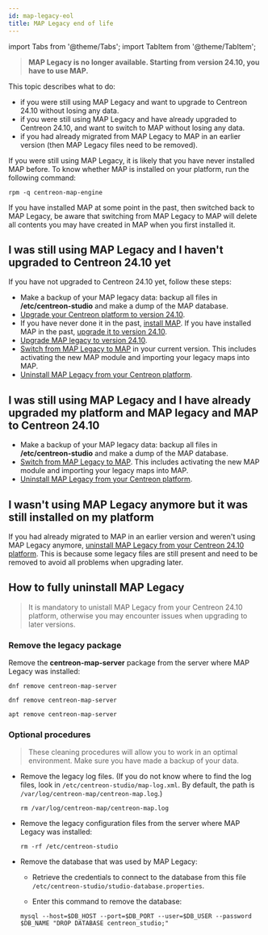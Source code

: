 ```yaml
---
id: map-legacy-eol
title: MAP Legacy end of life
---
```

import Tabs from '@theme/Tabs';
import TabItem from '@theme/TabItem';

> **MAP Legacy is no longer available. Starting from version 24.10, you have to use MAP.**

This topic describes what to do:

- if you were still using MAP Legacy and want to upgrade to Centreon 24.10 without losing any data.
- if you were still using MAP Legacy and have already upgraded to Centreon 24.10, and want to switch to MAP without losing any data.
- if you had already migrated from MAP Legacy to MAP in an earlier version (then MAP Legacy files need to be removed).

If you were still using MAP Legacy, it is likely that you have never installed MAP before. To know whether MAP is installed on your platform, run the following command:

```shell
rpm -q centreon-map-engine
```

If you have installed MAP at some point in the past, then switched back to MAP Legacy, be aware that switching from MAP Legacy to MAP will delete all contents you may have created in MAP when you first installed it.

## I was still using MAP Legacy and I haven't upgraded to Centreon 24.10 yet

If you have not upgraded to Centreon 24.10 yet, follow these steps:

* Make a backup of your MAP legacy data: backup all files in **/etc/centreon-studio** and make a dump of the MAP database.
* [Upgrade your Centreon platform to version 24.10](../../upgrade/introduction).
* If you have never done it in the past, [install MAP](map-web-install.md). If you have installed MAP in the past, [upgrade it to version 24.10](map-web-upgrade.md).
* [Upgrade MAP legacy to version 24.10](upgrading-map-legacy.md).
* [Switch from MAP Legacy to MAP](import-into-map-web.md) in your current version. This includes activating the new MAP module and importing your legacy maps into MAP.
* [Uninstall MAP Legacy from your Centreon platform](#how-to-fully-uninstall-map-legacy).

## I was still using MAP Legacy and I have already upgraded my platform and MAP legacy and MAP to Centreon 24.10

* Make a backup of your MAP legacy data: backup all files in **/etc/centreon-studio** and make a dump of the MAP database.
* [Switch from MAP Legacy to MAP](import-into-map-web.md). This includes activating the new MAP module and importing your legacy maps into MAP.
* [Uninstall MAP Legacy from your Centreon platform](#how-to-fully-uninstall-map-legacy).

## I wasn't using MAP Legacy anymore but it was still installed on my platform

If you had already migrated to MAP in an earlier version and weren't using MAP Legacy anymore, [uninstall MAP Legacy from your Centreon 24.10 platform](#how-to-fully-uninstall-map-legacy). This is because some legacy files are still present and need to be removed to avoid all problems when upgrading later.

## How to fully uninstall MAP Legacy

> It is mandatory to unistall MAP Legacy from your Centreon 24.10 platform, otherwise you may encounter issues when upgrading to later versions.

### Remove the legacy package

Remove the **centreon-map-server** package from the server where MAP Legacy was installed:

<Tabs groupId="sync">
<TabItem value="Alma / RHEL / Oracle Linux 8" label="Alma / RHEL / Oracle Linux 8">

```shell
dnf remove centreon-map-server
```

</TabItem>
<TabItem value="Alma / RHEL / Oracle Linux 9" label="Alma / RHEL / Oracle Linux 9">

```shell
dnf remove centreon-map-server
```

</TabItem>
<TabItem value="Debian 12" label="Debian 12">

```shell
apt remove centreon-map-server
```

</TabItem>
</Tabs>

### Optional procedures

> These cleaning procedures will allow you to work in an optimal environment. Make sure you have made a backup of your data.

- Remove the legacy log files. (If you do not know where to find the log files, look in `/etc/centreon-studio/map-log.xml`. By default, the path is `/var/log/centreon-map/centreon-map.log`.)
  
  ```shell
  rm /var/log/centreon-map/centreon-map.log
  ```

- Remove the legacy configuration files from the server where MAP Legacy was installed:
  
  ```shell
  rm -rf /etc/centreon-studio
  ```

- Remove the database that was used by MAP Legacy:
  
  - Retrieve the credentials to connect to the database from this file `/etc/centreon-studio/studio-database.properties`.

  - Enter this command to remove the database:

  ```shell
  mysql --host=$DB_HOST --port=$DB_PORT --user=$DB_USER --password $DB_NAME "DROP DATABASE centreon_studio;"
  ```
